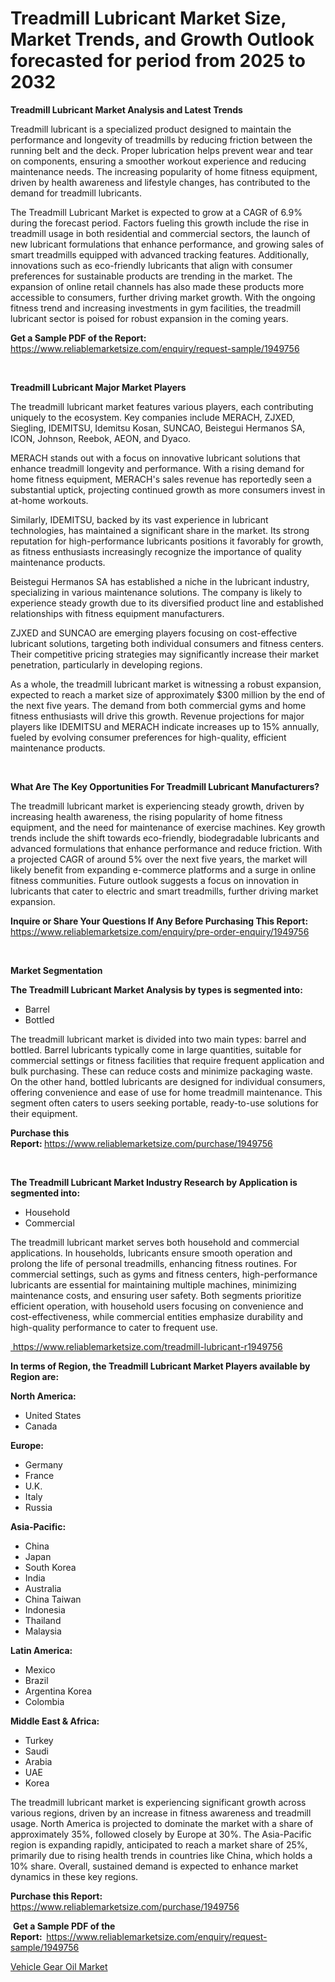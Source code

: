 <p><h1>Treadmill Lubricant Market Size, Market Trends, and Growth Outlook forecasted for period from 2025 to 2032</h1></p><p><strong>Treadmill Lubricant Market Analysis and Latest Trends</strong></p>
<p><p>Treadmill lubricant is a specialized product designed to maintain the performance and longevity of treadmills by reducing friction between the running belt and the deck. Proper lubrication helps prevent wear and tear on components, ensuring a smoother workout experience and reducing maintenance needs. The increasing popularity of home fitness equipment, driven by health awareness and lifestyle changes, has contributed to the demand for treadmill lubricants.</p><p>The Treadmill Lubricant Market is expected to grow at a CAGR of 6.9% during the forecast period. Factors fueling this growth include the rise in treadmill usage in both residential and commercial sectors, the launch of new lubricant formulations that enhance performance, and growing sales of smart treadmills equipped with advanced tracking features. Additionally, innovations such as eco-friendly lubricants that align with consumer preferences for sustainable products are trending in the market. The expansion of online retail channels has also made these products more accessible to consumers, further driving market growth. With the ongoing fitness trend and increasing investments in gym facilities, the treadmill lubricant sector is poised for robust expansion in the coming years.</p></p>
<p><strong>Get a Sample PDF of the Report:&nbsp;</strong> <a href="https://www.reliablemarketsize.com/enquiry/request-sample/1949756?utm_campaign=3509&utm_medium=2&utm_source=Github&utm_content=ia&utm_term=02042025&utm_id=treadmill-lubricant">https://www.reliablemarketsize.com/enquiry/request-sample/1949756</a></p>
<p>&nbsp;</p>
<p><strong>Treadmill Lubricant Major Market Players</strong></p>
<p><p>The treadmill lubricant market features various players, each contributing uniquely to the ecosystem. Key companies include MERACH, ZJXED, Siegling, IDEMITSU, Idemitsu Kosan, SUNCAO, Beistegui Hermanos SA, ICON, Johnson, Reebok, AEON, and Dyaco. </p><p>MERACH stands out with a focus on innovative lubricant solutions that enhance treadmill longevity and performance. With a rising demand for home fitness equipment, MERACH's sales revenue has reportedly seen a substantial uptick, projecting continued growth as more consumers invest in at-home workouts.</p><p>Similarly, IDEMITSU, backed by its vast experience in lubricant technologies, has maintained a significant share in the market. Its strong reputation for high-performance lubricants positions it favorably for growth, as fitness enthusiasts increasingly recognize the importance of quality maintenance products.</p><p>Beistegui Hermanos SA has established a niche in the lubricant industry, specializing in various maintenance solutions. The company is likely to experience steady growth due to its diversified product line and established relationships with fitness equipment manufacturers.</p><p>ZJXED and SUNCAO are emerging players focusing on cost-effective lubricant solutions, targeting both individual consumers and fitness centers. Their competitive pricing strategies may significantly increase their market penetration, particularly in developing regions.</p><p>As a whole, the treadmill lubricant market is witnessing a robust expansion, expected to reach a market size of approximately $300 million by the end of the next five years. The demand from both commercial gyms and home fitness enthusiasts will drive this growth. Revenue projections for major players like IDEMITSU and MERACH indicate increases up to 15% annually, fueled by evolving consumer preferences for high-quality, efficient maintenance products.</p></p>
<p>&nbsp;</p>
<p><strong>What Are The Key Opportunities For Treadmill Lubricant Manufacturers?</strong></p>
<p><p>The treadmill lubricant market is experiencing steady growth, driven by increasing health awareness, the rising popularity of home fitness equipment, and the need for maintenance of exercise machines. Key growth trends include the shift towards eco-friendly, biodegradable lubricants and advanced formulations that enhance performance and reduce friction. With a projected CAGR of around 5% over the next five years, the market will likely benefit from expanding e-commerce platforms and a surge in online fitness communities. Future outlook suggests a focus on innovation in lubricants that cater to electric and smart treadmills, further driving market expansion.</p></p>
<p><strong>Inquire or Share Your Questions If Any Before Purchasing This Report:</strong> <a href="https://www.reliablemarketsize.com/enquiry/pre-order-enquiry/1949756?utm_campaign=3509&utm_medium=2&utm_source=Github&utm_content=ia&utm_term=02042025&utm_id=treadmill-lubricant">https://www.reliablemarketsize.com/enquiry/pre-order-enquiry/1949756</a></p>
<p>&nbsp;</p>
<p><strong>Market Segmentation</strong></p>
<p><strong>The Treadmill Lubricant Market Analysis by types is segmented into:</strong></p>
<p><ul><li>Barrel</li><li>Bottled</li></ul></p>
<p><p>The treadmill lubricant market is divided into two main types: barrel and bottled. Barrel lubricants typically come in large quantities, suitable for commercial settings or fitness facilities that require frequent application and bulk purchasing. These can reduce costs and minimize packaging waste. On the other hand, bottled lubricants are designed for individual consumers, offering convenience and ease of use for home treadmill maintenance. This segment often caters to users seeking portable, ready-to-use solutions for their equipment.</p></p>
<p><strong>Purchase this Report:&nbsp;</strong><a href="https://www.reliablemarketsize.com/purchase/1949756?utm_campaign=3509&utm_medium=2&utm_source=Github&utm_content=ia&utm_term=02042025&utm_id=treadmill-lubricant">https://www.reliablemarketsize.com/purchase/1949756</a></p>
<p>&nbsp;</p>
<p><strong>The Treadmill Lubricant Market Industry Research by Application is segmented into:</strong></p>
<p><ul><li>Household</li><li>Commercial</li></ul></p>
<p><p>The treadmill lubricant market serves both household and commercial applications. In households, lubricants ensure smooth operation and prolong the life of personal treadmills, enhancing fitness routines. For commercial settings, such as gyms and fitness centers, high-performance lubricants are essential for maintaining multiple machines, minimizing maintenance costs, and ensuring user safety. Both segments prioritize efficient operation, with household users focusing on convenience and cost-effectiveness, while commercial entities emphasize durability and high-quality performance to cater to frequent use.</p></p>
<p><a href="https://www.reliablemarketsize.com/treadmill-lubricant-r1949756?utm_campaign=3509&utm_medium=2&utm_source=Github&utm_content=ia&utm_term=02042025&utm_id=treadmill-lubricant">&nbsp;https://www.reliablemarketsize.com/treadmill-lubricant-r1949756</a></p>
<p><strong>In terms of Region, the Treadmill Lubricant Market Players available by Region are:</strong></p>
<p>
    <p> <strong> North America: </strong>
        <ul>
            <li>United States</li>
            <li>Canada</li>
        </ul>
        </p> 
    <p> <strong> Europe: </strong>
        <ul>
            <li>Germany</li>
            <li>France</li>
            <li>U.K.</li>
            <li>Italy</li>
            <li>Russia</li>
        </ul>
        </p> 
    <p> <strong> Asia-Pacific: </strong>
        <ul>
            <li>China</li>
            <li>Japan</li>
            <li>South Korea</li>
            <li>India</li>
            <li>Australia</li>
            <li>China Taiwan</li>
            <li>Indonesia</li>
            <li>Thailand</li>
            <li>Malaysia</li>
        </ul>
        </p> 
    <p> <strong> Latin America: </strong>
        <ul>
            <li>Mexico</li>
            <li>Brazil</li>
            <li>Argentina Korea</li>
            <li>Colombia</li>
        </ul>
        </p> 
    <p> <strong> Middle East & Africa: </strong>
        <ul>
            <li>Turkey</li>
            <li>Saudi</li>
            <li>Arabia</li>
            <li>UAE</li>
            <li>Korea</li>
        </ul>
    </p>
    </p>
<p><p>The treadmill lubricant market is experiencing significant growth across various regions, driven by an increase in fitness awareness and treadmill usage. North America is projected to dominate the market with a share of approximately 35%, followed closely by Europe at 30%. The Asia-Pacific region is expanding rapidly, anticipated to reach a market share of 25%, primarily due to rising health trends in countries like China, which holds a 10% share. Overall, sustained demand is expected to enhance market dynamics in these key regions.</p></p>
<p><strong>Purchase this Report: </strong><a href="https://www.reliablemarketsize.com/purchase/1949756?utm_campaign=3509&utm_medium=2&utm_source=Github&utm_content=ia&utm_term=02042025&utm_id=treadmill-lubricant">https://www.reliablemarketsize.com/purchase/1949756</a></p>
<p>&nbsp;<strong>Get a Sample PDF of the Report:&nbsp;&nbsp;</strong><a href="https://www.reliablemarketsize.com/enquiry/request-sample/1949756?utm_campaign=3509&utm_medium=2&utm_source=Github&utm_content=ia&utm_term=02042025&utm_id=treadmill-lubricant">https://www.reliablemarketsize.com/enquiry/request-sample/1949756</a></p>
<p><strong></strong></p>
<p><p><a href="https://github.com/duscarajlha/Market-Research-Report-List-1/blob/main/vehicle-gear-oil-market.md?utm_campaign=3509&utm_medium=2&utm_source=Github&utm_content=ia&utm_term=02042025&utm_id=treadmill-lubricant">Vehicle Gear Oil Market</a></p></p>